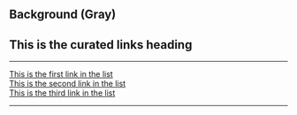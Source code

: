 ## Background (Gray)
<div class="component assembly assembly-type-curated_links_rhdp2 rhd-c-curated-links pf-c-content background-gray">
  <div class="pf-l-grid pf-m-gutter">
    <div class="pf-l-grid__item">
      <h2 class="pf-c-title">This is the curated links heading</h2>
      <hr class="rhd-c-divider">
      <div class="pf-l-flex pf-m-column">
        <div class="pf-l-flex__item">
          <i class="fal fa-arrow-circle-right"></i> <a href="#" >This is the first link in the list</a>
        </div>
        <div class="pf-l-flex__item">
          <i class="fal fa-arrow-circle-right"></i> <a href="#" >This is the second link in the list</a>
        </div>
        <div class="pf-l-flex__item">
          <i class="fal fa-arrow-circle-right"></i> <a href="#" >This is the third link in the list</a>
        </div>
      </div>
      <hr class="rhd-c-divider">
    </div>
  </div>
</div>
